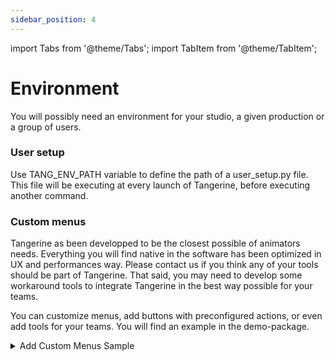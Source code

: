 ```yaml
---
sidebar_position: 4
---
```

import Tabs from '@theme/Tabs';
import TabItem from '@theme/TabItem';

# Environment
You will possibly need an environment for your studio, a given production or a group of users.

### User setup
Use TANG_ENV_PATH variable to define the path of a user_setup.py file.
This file will be executing at every launch of Tangerine, before executing another command.

### Custom menus
Tangerine as been developped to be the closest possible of animators needs. Everything you will find native in the software has been optimized in UX and performances way.
Please contact us if you think any of your tools should be part of Tangerine.
That said, you may need to develop some workaround tools to integrate Tangerine in the best way possible for your teams.

You can customize menus, add buttons with preconfigured actions, or even add tools for your teams.
You will find an example in the demo-package.

<details>

  <summary>Add Custom Menus Sample</summary>

    In a Terminal, use for example:
    ```
    SET TANG_ENV_PATH="E:/TEMP/tangerine/Tangerine Demo 2025/api_samples/sample_scripts/"
    "C:\Program Files\TeamTO\Tangerine\1.7.14\TangerineConsole.exe" --log_to_file --kernel release -l debug
    ```
    The user_setup file will execute user_setup script that will create the custom menu develpped in tangerineMenu.py

</details>
